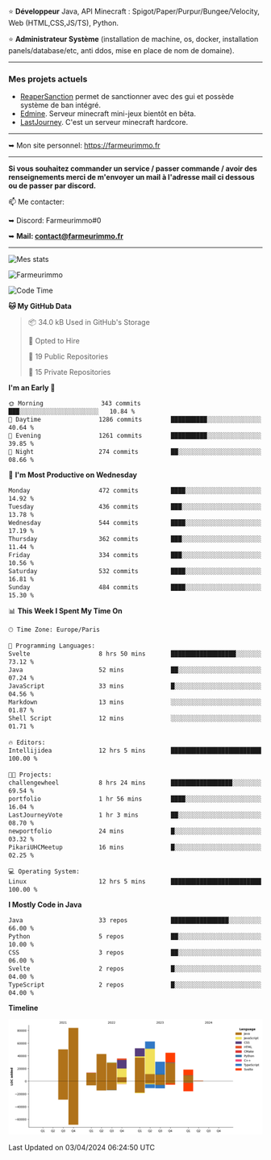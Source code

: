 ⭐ **Développeur** Java, API Minecraft : Spigot/Paper/Purpur/Bungee/Velocity, Web (HTML,CSS,JS/TS), Python.

⭐ **Administrateur Système** (installation de machine, os, docker, installation panels/database/etc, anti ddos, mise en place de nom de domaine).

---

### Mes projets actuels
- [ReaperSanction](https://www.spigotmc.org/resources/reapersanction.89580/) permet de sanctionner avec des gui et possède système de ban intégré.
- [Edmine](https://edmine.net). Serveur minecraft mini-jeux bientôt en bêta.
- [LastJourney](https://lastjourney.fr). C'est un serveur minecraft hardcore.

---

➥ Mon site personnel: https://farmeurimmo.fr

---

**Si vous souhaitez commander un service / passer commande / avoir des renseignements merci de m'envoyer un mail à l'adresse mail ci dessous ou de passer par discord.**

📫 Me contacter:
 
   ➥ Discord: Farmeurimmo#0
   
   ➥ **Mail: contact@farmeurimmo.fr**

---

![Mes stats](https://github-readme-stats.farmeurimmo.fr/api?username=Farmeurimmo&count_private=true&show_icons=true&theme=radical)

<img src="https://komarev.com/ghpvc/?username=Farmeurimmo" alt="Farmeurimmo" />

<!--START_SECTION:waka-->
![Code Time](http://img.shields.io/badge/Code%20Time-1%2C269%20hrs%2044%20mins-blue)

**🐱 My GitHub Data** 

> 📦 34.0 kB Used in GitHub's Storage 
 > 
> 💼 Opted to Hire
 > 
> 📜 19 Public Repositories 
 > 
> 🔑 15 Private Repositories 
 > 
**I'm an Early 🐤** 

```text
🌞 Morning                343 commits         ███░░░░░░░░░░░░░░░░░░░░░░   10.84 % 
🌆 Daytime                1286 commits        ██████████░░░░░░░░░░░░░░░   40.64 % 
🌃 Evening                1261 commits        ██████████░░░░░░░░░░░░░░░   39.85 % 
🌙 Night                  274 commits         ██░░░░░░░░░░░░░░░░░░░░░░░   08.66 % 
```
📅 **I'm Most Productive on Wednesday** 

```text
Monday                   472 commits         ████░░░░░░░░░░░░░░░░░░░░░   14.92 % 
Tuesday                  436 commits         ███░░░░░░░░░░░░░░░░░░░░░░   13.78 % 
Wednesday                544 commits         ████░░░░░░░░░░░░░░░░░░░░░   17.19 % 
Thursday                 362 commits         ███░░░░░░░░░░░░░░░░░░░░░░   11.44 % 
Friday                   334 commits         ███░░░░░░░░░░░░░░░░░░░░░░   10.56 % 
Saturday                 532 commits         ████░░░░░░░░░░░░░░░░░░░░░   16.81 % 
Sunday                   484 commits         ████░░░░░░░░░░░░░░░░░░░░░   15.30 % 
```


📊 **This Week I Spent My Time On** 

```text
🕑︎ Time Zone: Europe/Paris

💬 Programming Languages: 
Svelte                   8 hrs 50 mins       ██████████████████░░░░░░░   73.12 % 
Java                     52 mins             ██░░░░░░░░░░░░░░░░░░░░░░░   07.24 % 
JavaScript               33 mins             █░░░░░░░░░░░░░░░░░░░░░░░░   04.56 % 
Markdown                 13 mins             ░░░░░░░░░░░░░░░░░░░░░░░░░   01.87 % 
Shell Script             12 mins             ░░░░░░░░░░░░░░░░░░░░░░░░░   01.71 % 

🔥 Editors: 
Intellijidea             12 hrs 5 mins       █████████████████████████   100.00 % 

🐱‍💻 Projects: 
challengewheel           8 hrs 24 mins       █████████████████░░░░░░░░   69.54 % 
portfolio                1 hr 56 mins        ████░░░░░░░░░░░░░░░░░░░░░   16.04 % 
LastJourneyVote          1 hr 3 mins         ██░░░░░░░░░░░░░░░░░░░░░░░   08.70 % 
newportfolio             24 mins             █░░░░░░░░░░░░░░░░░░░░░░░░   03.32 % 
PikariUHCMeetup          16 mins             █░░░░░░░░░░░░░░░░░░░░░░░░   02.25 % 

💻 Operating System: 
Linux                    12 hrs 5 mins       █████████████████████████   100.00 % 
```

**I Mostly Code in Java** 

```text
Java                     33 repos            ████████████████░░░░░░░░░   66.00 % 
Python                   5 repos             ██░░░░░░░░░░░░░░░░░░░░░░░   10.00 % 
CSS                      3 repos             ██░░░░░░░░░░░░░░░░░░░░░░░   06.00 % 
Svelte                   2 repos             █░░░░░░░░░░░░░░░░░░░░░░░░   04.00 % 
TypeScript               2 repos             █░░░░░░░░░░░░░░░░░░░░░░░░   04.00 % 
```



**Timeline**

![Lines of Code chart](https://raw.githubusercontent.com/Farmeurimmo/Farmeurimmo/main/assets/bar_graph.png)


 Last Updated on 03/04/2024 06:24:50 UTC
<!--END_SECTION:waka-->
